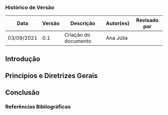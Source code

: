 ### Histórico de Versão
Data | Versão | Descrição | Autor(es) | Revisado por
 -- | -- | -- | -- | --
 03/09/2021 | 0.1 | Criação do documento | Ana Júlia |

## Introdução

## Principios e Diretrizes Gerais

## Conclusão

### Referências Bibliográficas

